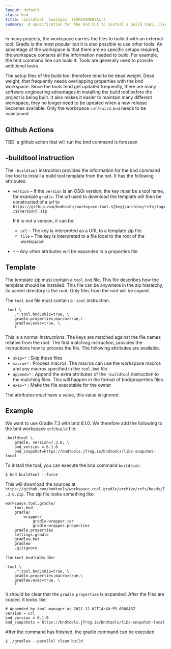 ```yaml
---
layout: default
class: bnd
title: -buildtool  toolspec  (EXPERIMENTAL!)
summary:  A specification for the bnd CLI to install a build tool, like gradle, in the workspace
---
```


In many projects, the workspace carries the files to build it with an external tool. Gradle is the most
popular but it is also possible to use other tools. An advantage of the workspace is that there are
no specific setups required, the workspace contains all the information needed to build. For example,
the bnd command line can build it. Tools are generally used to provide additional tasks.

The setup files of the build tool therefore tend to be dead weight. Dead weight, that frequently needs
overlapping properties with the bnd workspace. Since the tools tend get updated frequently, there are
many software engineering advantages in installing the build tool before the project is being built. It
also makes it easier to maintain many different workspace, they no longer need to be updated when a
new release becomes available. Only the workspace `cnf/build.bnd` needs to be maintained.

## Github Actions

TBD: a github action that will run the bnd command is foreseen

## -buildtool instruction

The `-buildtool` instruction provides the information for the bnd command line tool to install a
build tool template from the net. It has the following attributes:

* `version` – If the `version` is an OSGi version, the key _must_ be a tool name, for example `gradle`. The url used
  to download the template will then be constructed of a url to 
       `https://github.com/bndtools/workspace.tool.${key}/archive/refs/tags/${version}.zip`
  
  If it is not a version, it can be:
  * `url` – The key is interpreted as a URL to a template zip file.
  * `file` – The key is interpreted to a file local to the root of the workspace
* `*` – Any other attributes will be expanded in a properties file

## Template

The template zip must contain a `tool.bnd` file. This file describes how the template should be installed. This file
can be anywhere in the zip hierarchy, its parent directory is the _root_. Only files from the _root_ will be copied.

The `tool.bnd` file must contain a `-tool` instruction. 

    -tool \
        .*;tool.bnd;skip=true, \
        gradle.properties;macro=true,\
        gradlew;exec=true, \
        *

This is a normal _instructions_. The keys are matched against the file names relative from the _root_. The first matching
instruction, provides the instructions how to process the file. The following attributes are available.

* `skip=*` : Skip these files
* `macro=*` : Process macros. The macros can use the workspace macros and any macros specified in the `tool.bnd` file.
* `append=*` : Append the extra attributes of the `-buildtool` instruction to the matching files. This will happen in the format of bnd/properties files.
* `exec=*` : Make the file executable for the owner

The attributes _must_ have a value, this value is ignored.

## Example

We want to use Gradle 7.3 with bnd 6.1.0. We therefore add the following to the bnd workspace `cnf/build` file:

    -buildtool \
        gradle; version=7.3.0; \
        bnd_version = 6.1.0
        bnd_snapshot=https://bndtools.jfrog.io/bndtools/libs-snapshot-local

To install the tool, you can execute the bnd command `buildtool`:

    $ bnd buildtool --force

This will download the sources at `https://github.com/bndtools/workspace.tool.gradle/archive/refs/heads/7.3.0.zip`. The zip file
looks something like:

    workspace.tool.gradle/
        tool.bnd
        gradle/
            wrapper/
                gradle-wrapper.jar
                gradle-wrapper.properties
        gradle.properties
        settings.gradle
        gradlew.bat
        gradlew
        .gitignore

The  `tool.bnd` looks like:

    -tool \
        .*;tool.bnd;skip=true, \
        gradle.properties;macro=true,\
        gradlew;exec=true, \
        *

It should be clear that the `gradle.properties` is expanded. After the files are copied, it looks like:

    # Appended by tool manager at 2021-12-02T14:40:55.660843Z
    version = url
    bnd_version = 6.1.0
    bnd_snapshots = https://bndtools.jfrog.io/bndtools/libs-snapshot-local

After the command has finished, the gradle command can be executed

    $ ./gradlew --parallel clean build
    